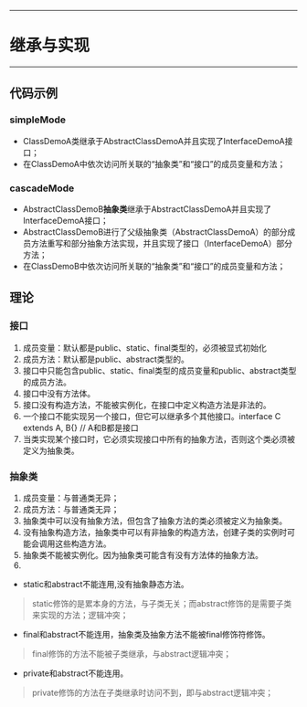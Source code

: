 ------
# 继承与实现

------
## 代码示例
### simpleMode
- ClassDemoA类继承于AbstractClassDemoA并且实现了InterfaceDemoA接口；
- 在ClassDemoA中依次访问所关联的“抽象类”和“接口”的成员变量和方法；
### cascadeMode
- AbstractClassDemoB**抽象类**继承于AbstractClassDemoA并且实现了InterfaceDemoA接口；
- AbstractClassDemoB进行了父级抽象类（AbstractClassDemoA）的部分成员方法重写和部分抽象方法实现，并且实现了接口（InterfaceDemoA）部分方法；
- 在ClassDemoB中依次访问所关联的“抽象类”和“接口”的成员变量和方法；

## 理论
### 接口
1. 成员变量：默认都是public、static、final类型的，必须被显式初始化
2. 成员方法：默认都是public、abstract类型的。
3. 接口中只能包含public、static、final类型的成员变量和public、abstract类型的成员方法。
4. 接口中没有方法体。
5. 接口没有构造方法，不能被实例化，在接口中定义构造方法是非法的。
6. 一个接口不能实现另一个接口，但它可以继承多个其他接口。interface C extends A, B{} // A和B都是接口
7. 当类实现某个接口时，它必须实现接口中所有的抽象方法，否则这个类必须被定义为抽象类。
### 抽象类
1. 成员变量：与普通类无异；
2. 成员方法：与普通类无异；
3. 抽象类中可以没有抽象方法，但包含了抽象方法的类必须被定义为抽象类。
4. 没有抽象构造方法，抽象类中可以有非抽象的构造方法，创建子类的实例时可能会调用这些构造方法。
5. 抽象类不能被实例化。因为抽象类可能含有没有方法体的抽象方法。
5. 
- static和abstract不能连用,没有抽象静态方法。
> static修饰的是累本身的方法，与子类无关；而abstract修饰的是需要子类来实现的方法；逻辑冲突；
- final和abstract不能连用，抽象类及抽象方法不能被final修饰符修饰。
> final修饰的方法不能被子类继承，与abstract逻辑冲突；
- private和abstract不能连用。
> private修饰的方法在子类继承时访问不到，即与abstract逻辑冲突；
